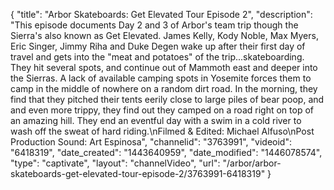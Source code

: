 {
    "title": "Arbor Skateboards: Get Elevated Tour Episode 2",
    "description": "This episode documents Day 2 and 3 of Arbor's team trip though the Sierra's also known as Get Elevated. James Kelly, Kody Noble, Max Myers, Eric Singer, Jimmy Riha and Duke Degen wake up after their first day of travel and gets into the \"meat and potatoes\" of the trip...skateboarding. They hit several spots, and continue out of Mammoth east and deeper into the Sierras. A lack of available camping spots in Yosemite forces them to camp in the middle of nowhere on a random dirt road. In the morning, they find that they pitched their tents eerily close to large piles of bear poop, and and even more trippy, they find out they camped on a road right on top of an amazing hill. They end an eventful day with a swim in a cold river to wash off the sweat of hard riding.\nFilmed & Edited: Michael Alfuso\nPost Production Sound: Art Espinosa",
    "channelid": "3763991",
    "videoid": "6418319",
    "date_created": "1443640959",
    "date_modified": "1446078574",
    "type": "captivate",
    "layout": "channelVideo",
    "url": "\/arbor\/arbor-skateboards-get-elevated-tour-episode-2\/3763991-6418319"
}